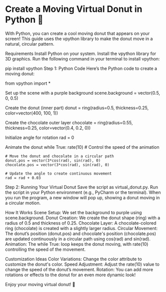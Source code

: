 # Create a Moving Virtual Donut in Python 🍩
With Python, you can create a cool moving donut that appears on your screen! This guide uses the vpython library to make the donut move in a natural, circular pattern.

Requirements
Install Python on your system.
Install the vpython library for 3D graphics.
Run the following command in your terminal to install vpython:

pip install vpython
Step 1: Python Code
Here’s the Python code to create a moving donut:

from vpython import *

Set up the scene with a purple background
scene.background = vector(0.5, 0, 0.5)

Create the donut (inner part)
donut = ring(radius=0.5, thickness=0.25, color=vector(400, 100, 1))

Create the chocolate outer layer
chocolate = ring(radius=0.55, thickness=0.25, color=vector(0.4, 0.2, 0))

Initialize angle for rotation
rad = 0

Animate the donut
while True:
    rate(10)  # Control the speed of the animation
    
    # Move the donut and chocolate in a circular path
    donut.pos = vector(3*cos(rad), sin(rad), 0)
    chocolate.pos = vector(3*cos(rad), sin(rad), 0)
    
    # Update the angle to create continuous movement
    rad = rad + 0.03
Step 2: Running Your Virtual Donut
Save the script as virtual_donut.py.
Run the script in your Python environment (e.g., PyCharm or the terminal).
When you run the program, a new window will pop up, showing a donut moving in a circular motion.

How It Works
Scene Setup: We set the background to purple using scene.background.
Donut Creation: We create the donut shape (ring) with a radius of 0.5 and thickness of 0.25.
Chocolate Layer: A chocolate-colored ring (chocolate) is created with a slightly larger radius.
Circular Movement: The donut’s position (donut.pos) and chocolate's position (chocolate.pos) are updated continuously in a circular path using cos(rad) and sin(rad).
Animation: The while True: loop keeps the donut moving, with rate(10) controlling the speed of the movement.

Customization Ideas
Color Variations: Change the color attribute to customize the donut's color.
Speed Adjustment: Adjust the rate(10) value to change the speed of the donut’s movement.
Rotation: You can add more rotations or effects to the donut for an even more dynamic look!

Enjoy your moving virtual donut! 🍩
